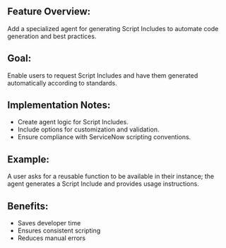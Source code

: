 ## Feature Overview:
Add a specialized agent for generating Script Includes to automate code generation and best practices.

## Goal:
Enable users to request Script Includes and have them generated automatically according to standards.

## Implementation Notes:
- Create agent logic for Script Includes.
- Include options for customization and validation.
- Ensure compliance with ServiceNow scripting conventions.

## Example:
A user asks for a reusable function to be available in their instance; the agent generates a Script Include and provides usage instructions.

## Benefits:
- Saves developer time
- Ensures consistent scripting
- Reduces manual errors